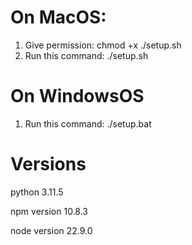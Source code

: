 # On MacOS:

1. Give permission: chmod +x ./setup.sh
2. Run this command: ./setup.sh

# On WindowsOS

1. Run this command: ./setup.bat

# Versions

python 3.11.5

npm version 10.8.3

node version 22.9.0
